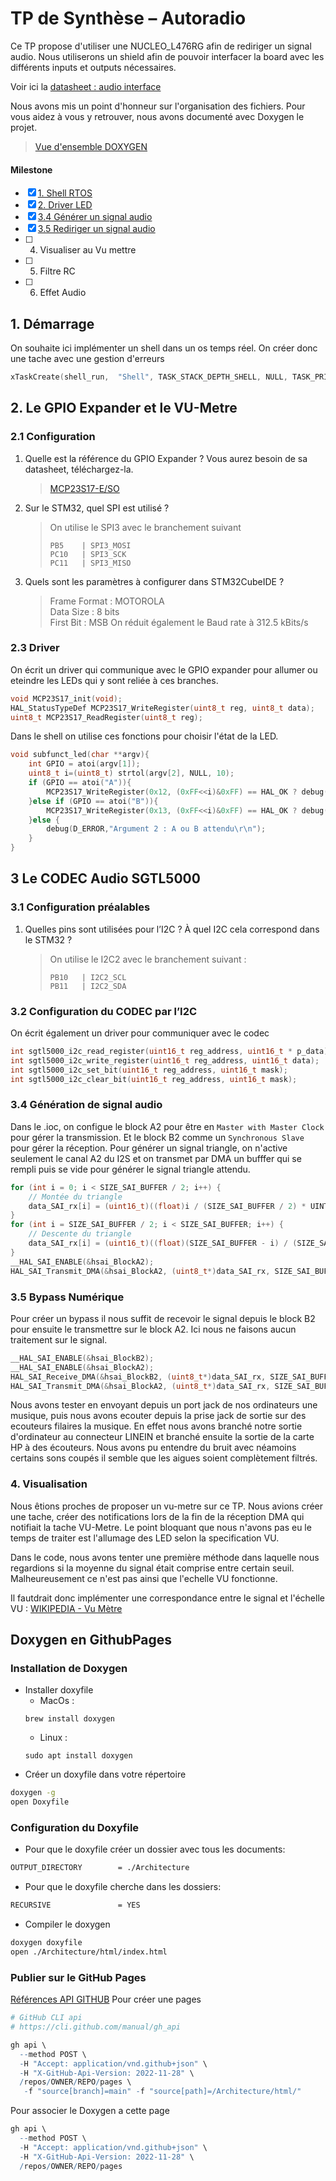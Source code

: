# TP de Synthèse – Autoradio
Ce TP propose d'utiliser une NUCLEO_L476RG afin de rediriger un signal audio. Nous utiliserons un shield afin de pouvoir interfacer la board avec les différents inputs et outputs nécessaires.
 
Voir ici la [datasheet : audio interface](./audio_iface.pdf)

Nous avons mis un point d'honneur sur l'organisation des fichiers. Pour vous aidez à vous y retrouver, nous avons documenté avec Doxygen le projet.

>[Vue d'ensemble DOXYGEN](https://romingodelfuego.github.io/2425_ESE_AutoRadio_CARONELLO_PACE/files.html)
#### Milestone
- [x] [1. Shell RTOS](#1-démarrage)
- [x] [2. Driver LED](#23-driver)
- [x] [3.4 Générer un signal audio](#34-génération-de-signal-audio)
- [x] [3.5 Rediriger un signal audio](#35-bypass-numérique)
- [ ] 4. Visualiser au Vu mettre
- [ ] 5. Filtre RC
- [ ] 6. Effet Audio

## 1. Démarrage
On souhaite ici implémenter un shell dans un os temps réel. On créer donc une tache avec une gestion d'erreurs
```` c
xTaskCreate(shell_run,	"Shell", TASK_STACK_DEPTH_SHELL, NULL, TASK_PRIORITY_SHELL, &h_task_shell) != pdPASS ? Error_Handler():(void)0;
````

## 2. Le GPIO Expander et le VU-Metre
### 2.1 Configuration
1. Quelle est la référence du GPIO Expander ? Vous aurez besoin de sa datasheet, téléchargez-la.
    > [MCP23S17-E/SO](./MCP23017_Data_Sheet_DS20001952-2998473.pdf)
2. Sur le STM32, quel SPI est utilisé ?
    >On utilise le SPI3 avec le branchement suivant 
    >````
    >PB5    | SPI3_MOSI 
    >PC10   | SPI3_SCK
    >PC11   | SPI3_MISO 
    >````
3. Quels sont les paramètres à configurer dans STM32CubeIDE ?
    > Frame Format : MOTOROLA \
    > Data Size : 8 bits \
    > First Bit : MSB
    > On réduit également le Baud rate à 312.5 kBits/s
### 2.3 Driver
On écrit un driver qui communique avec le GPIO expander pour allumer ou eteindre les LEDs qui y sont reliée à ces branches.
````h
void MCP23S17_init(void);
HAL_StatusTypeDef MCP23S17_WriteRegister(uint8_t reg, uint8_t data);
uint8_t MCP23S17_ReadRegister(uint8_t reg);
````
Dans le shell on utilise ces fonctions pour choisir l'état de la LED.
```` c
void subfunct_led(char **argv){
	int GPIO = atoi(argv[1]);
	uint8_t i=(uint8_t) strtol(argv[2], NULL, 10);
	if (GPIO == atoi("A")){
		MCP23S17_WriteRegister(0x12, (0xFF<<i)&0xFF) == HAL_OK ? debug(START,"MCP23S17 - GPIOA") : debug(D_ERROR,"MCP23S17 - GPIOA");
	}else if (GPIO == atoi("B")){
		MCP23S17_WriteRegister(0x13, (0xFF<<i)&0xFF) == HAL_OK ? debug(START,"MCP23S17 - GPIOB") : debug(D_ERROR,"MCP23S17 - GPIOB");
	}else {
		debug(D_ERROR,"Argument 2 : A ou B attendu\r\n");
	}
}
````
## 3 Le CODEC Audio SGTL5000
### 3.1 Configuration préalables
1. Quelles pins sont utilisées pour l’I2C ? À quel I2C cela correspond dans le STM32 ?
    > On utilise le I2C2 avec le branchement suivant :
    >````
    >PB10   | I2C2_SCL 
    >PB11   | I2C2_SDA
    >````
### 3.2 Configuration du CODEC par l’I2C
On écrit également un driver pour communiquer avec le codec 
````h
int sgtl5000_i2c_read_register(uint16_t reg_address, uint16_t * p_data);
int sgtl5000_i2c_write_register(uint16_t reg_address, uint16_t data);
int sgtl5000_i2c_set_bit(uint16_t reg_address, uint16_t mask);
int sgtl5000_i2c_clear_bit(uint16_t reg_address, uint16_t mask);
````
### 3.4 Génération de signal audio
Dans le .ioc, on configue le block A2 pour être en `Master with Master Clock` pour gérer la transmission. Et le block B2 comme un `Synchronous Slave` pour gérer la réception.
Pour générer un signal triangle, on n'active seulement le canal A2 du I2S et on transmet par DMA un bufffer qui se rempli puis se vide pour générer le signal triangle attendu.

````c
for (int i = 0; i < SIZE_SAI_BUFFER / 2; i++) {
    // Montée du triangle
    data_SAI_rx[i] = (uint16_t)((float)i / (SIZE_SAI_BUFFER / 2) * UINT16_MAX);
}
for (int i = SIZE_SAI_BUFFER / 2; i < SIZE_SAI_BUFFER; i++) {
    // Descente du triangle
    data_SAI_rx[i] = (uint16_t)((float)(SIZE_SAI_BUFFER - i) / (SIZE_SAI_BUFFER / 2) * UINT16_MAX);
}
__HAL_SAI_ENABLE(&hsai_BlockA2);
HAL_SAI_Transmit_DMA(&hsai_BlockA2, (uint8_t*)data_SAI_rx, SIZE_SAI_BUFFER);
````

### 3.5 Bypass Numérique
Pour créer un bypass il nous suffit de recevoir le signal depuis le block B2 pour ensuite le transmettre sur le block A2. Ici nous ne faisons aucun traitement sur le signal.
````c
__HAL_SAI_ENABLE(&hsai_BlockB2);
__HAL_SAI_ENABLE(&hsai_BlockA2);
HAL_SAI_Receive_DMA(&hsai_BlockB2, (uint8_t*)data_SAI_rx, SIZE_SAI_BUFFER);
HAL_SAI_Transmit_DMA(&hsai_BlockA2, (uint8_t*)data_SAI_rx, SIZE_SAI_BUFFER)
````
Nous avons tester en envoyant depuis un port jack de nos ordinateurs une musique, puis nous avons ecouter depuis la prise jack de sortie sur des ecouteurs filaires la musique. En effet nous avons branché notre sortie d'ordinateur au connecteur LINEIN et branché ensuite la sortie de la carte HP à des écouteurs. Nous avons pu entendre du bruit avec néamoins certains sons coupés il semble que les aigues soient complètement filtrés. 

### 4. Visualisation
Nous êtions proches de proposer un vu-metre sur ce TP.
Nous avions créer une tache, créer des notifications lors de la fin de la réception DMA qui notifiait la tache VU-Metre. Le point bloquant que nous n'avons pas eu le temps de traiter est l'allumage des LED selon la specification VU.

Dans le code, nous avons tenter une première méthode dans laquelle nous regardions si la moyenne du signal était comprise entre certain seuil. Malheureusement ce n'est pas ainsi que l'echelle VU fonctionne.

Il fautdrait donc implémenter une correspondance entre le signal et l'échelle VU : [WIKIPEDIA - Vu Mètre](https://fr.wikipedia.org/wiki/VU-m%C3%A8tre)


## Doxygen en GithubPages 
### Installation de Doxygen
- Installer doxyfile
    - MacOs : 
    ````
    brew install doxygen
    ````
    - Linux : 
    ```
    sudo apt install doxygen
    ```
- Créer un doxyfile dans votre répertoire 
```bash
doxygen -g
open Doxyfile
```
### Configuration du Doxyfile

- Pour que le doxyfile créer un dossier avec tous les documents:
````bash
OUTPUT_DIRECTORY        = ./Architecture
````
- Pour que le doxyfile cherche dans les dossiers:
````bash
RECURSIVE               = YES
````
- Compiler le doxygen 
````bash
doxygen doxyfile
open ./Architecture/html/index.html
```` 

### Publier sur le GitHub Pages
[Références API GITHUB](https://docs.github.com/en/rest/pages/pages?apiVersion=2022-11-28#create-a-github-pages-site)
Pour créer une pages
````r
# GitHub CLI api
# https://cli.github.com/manual/gh_api

gh api \
  --method POST \
  -H "Accept: application/vnd.github+json" \
  -H "X-GitHub-Api-Version: 2022-11-28" \
  /repos/OWNER/REPO/pages \
   -f "source[branch]=main" -f "source[path]=/Architecture/html/"
`````

Pour associer le Doxygen a cette page
````r
gh api \                                                                                                                                      romingo@RoMackBook-Air
  --method POST \
  -H "Accept: application/vnd.github+json" \
  -H "X-GitHub-Api-Version: 2022-11-28" \
  /repos/OWNER/REPO/pages 
  ````
